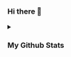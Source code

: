 ### Hi there 👋

<!--
**houda1611/houda1611** is a ✨ _special_ ✨ repository because its `README.md` (this file) appears on your GitHub profile.

Here are some ideas to get you started:

- 🔭 I’m currently working on ...
- 🌱 I’m currently learning ...
- 👯 I’m looking to collaborate on ...
- 🤔 I’m looking for help with ...
- 💬 Ask me about ...
- 📫 How to reach me: ...
- 😄 Pronouns: ...
- ⚡ Fun fact: ...
-->
<details>
 <summary><h3>My Github Stats<h3></summary>
<a href="https://github.com/houda1611?tab=repositories" target="_blank">
  <img  height="180em" src="http://github-profile-summary-cards.vercel.app/api/cards/profile-details?username=houda1611&theme=github_dark"/>
</a>
<br>
<a href="https://github.com/houda1611?tab=repositories" target="_blank">
  <img  height="180em" src="http://github-profile-summary-cards.vercel.app/api/cards/stats?username=houda1611&theme=github_dark"/>
</a>
<a href="https://github.com/houda1611?tab=repositories" target="_blank">
  <img  height="180em" src="http://github-profile-summary-cards.vercel.app/api/cards/productive-time?username=houda1611&theme=github_dark&utcOffset=8"/>
</a>
<br>
<!-- [![Top Langs](https://github-readme-stats.vercel.app/api/top-langs/?username=houda1611&layout=demo&show_icons=true)](https://github.com/houda1611) -->
<a href="https://github.com/houda1611?tab=repositories" target="_blank">
  <img height="180em" src="https://github-profile-summary-cards.vercel.app/api/cards/repos-per-language?username=houda1611&theme=github_dark"/>
</a>
<a href="https://github.com/houda1611?tab=repositories" target="_blank">
  <img height="180em" src="https://github-profile-summary-cards.vercel.app/api/cards/most-commit-language?username=houda1611&theme=github_dark"/>
</a>
</details>
